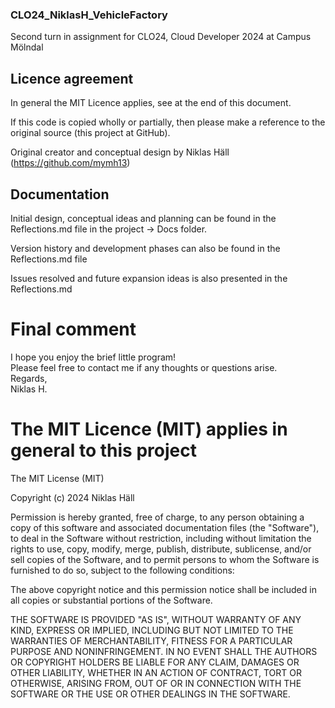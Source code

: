 ### CLO24_NiklasH_VehicleFactory 
Second turn in assignment for CLO24, Cloud Developer 2024 at Campus Mölndal  
  
## Licence agreement  
  
In general the MIT Licence applies, see at the end of this document.  
  
If this code is copied wholly or partially, then please make a reference to the original source (this project at GitHub).  
  
Original creator and conceptual design by Niklas Häll (https://github.com/mymh13)  
  
## Documentation  
Initial design, conceptual ideas and planning can be found in the Reflections.md file in the project -> Docs folder.  
  
Version history and development phases can also be found in the Reflections.md file  
  
Issues resolved and future expansion ideas is also presented in the Reflections.md  
  
# Final comment  
I hope you enjoy the brief little program!  
Please feel free to contact me if any thoughts or questions arise.  
Regards,  
Niklas H.  
  
# The MIT Licence (MIT) applies in general to this project  
The MIT License (MIT)  
  
Copyright (c) 2024 Niklas Häll  
  
Permission is hereby granted, free of charge, to any person obtaining a copy of this software and associated documentation files (the "Software"), to deal in the Software without restriction, including without limitation the rights to use, copy, modify, merge, publish, distribute, sublicense, and/or sell copies of the Software, and to permit persons to whom the Software is furnished to do so, subject to the following conditions:  
  
The above copyright notice and this permission notice shall be included in all copies or substantial portions of the Software.  
  
THE SOFTWARE IS PROVIDED "AS IS", WITHOUT WARRANTY OF ANY KIND, EXPRESS OR IMPLIED, INCLUDING BUT NOT LIMITED TO THE WARRANTIES OF MERCHANTABILITY, FITNESS FOR A PARTICULAR PURPOSE AND NONINFRINGEMENT. IN NO EVENT SHALL THE AUTHORS OR COPYRIGHT HOLDERS BE LIABLE FOR ANY CLAIM, DAMAGES OR OTHER LIABILITY, WHETHER IN AN ACTION OF CONTRACT, TORT OR OTHERWISE, ARISING FROM, OUT OF OR IN CONNECTION WITH THE SOFTWARE OR THE USE OR OTHER DEALINGS IN THE SOFTWARE.  